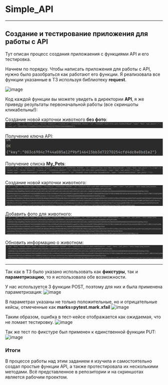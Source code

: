 # Simple_API
---
## Создание и тестирование приложения для работы с API

Тут описан процесс создания приложаения с функциями API и его тестировка.


Начнем по порядку.
Чтобы написать приложения для работы с API, нужно было разобраться как работают его функции.
Я реализовала все функции указанные в ТЗ используя библиотеку **request**.

![image](https://user-images.githubusercontent.com/71213226/145867856-542c5809-2e42-42f5-8fdf-6e70420dc145.png)

Код каждой функции вы можете увидеть в директории **API**, я же приведу результаты первоначальной работы (все скриншоты кликабельны!):

Создание новой карточки животного **без фото**:
![image](https://github.com/anna01122002/Simple_API/blob/main/pics/1.png)

Получение ключа API:
![image](https://github.com/anna01122002/Simple_API/blob/main/pics/2.png)

Получение списка **My_Pets**:
![image](https://github.com/anna01122002/Simple_API/blob/main/pics/3.png)

Создание новой карточки животного:
![image](https://github.com/anna01122002/Simple_API/blob/main/pics/4.png)

Добавить фото для животного:
![image](https://github.com/anna01122002/Simple_API/blob/main/pics/5.png)

Обновить информацию о животном:
![image](https://github.com/anna01122002/Simple_API/blob/main/pics/6.png)

---

Так как в ТЗ было указано использовать как **фикстуры**, так и **параметризацию**, то я использовала обе возможности.

У нас используется 3 функции POST, поэтому для них и была применена параметризация:
![image](https://user-images.githubusercontent.com/71213226/145870780-a77ccb87-dd79-405b-987f-400d31437512.png)


В параметрах указаны не только положительные, но и отрицательные кейсы, отмеченные как **marks=pytest.mark.xfail**
![image](https://user-images.githubusercontent.com/71213226/145870945-e7807c7d-12c6-4cb6-9057-eef50a81228e.png)

Таким образом, ошибка в тест-кейсе отображается как ожидаемая, что не ломает тестировку.
![image](https://user-images.githubusercontent.com/71213226/145871157-e5a4052e-6516-4258-9dca-706363330431.png)

Так же тест по фикстуре был применен к единственной функции PUT:
![image](https://user-images.githubusercontent.com/71213226/145871287-4134389a-70d7-4e50-b779-15d1eb9417a9.png)

### Итоги
В процессе работы над этим заданием я изучила и самостоятельно создал простые функции API, а также протестировала их несколькими методами.
Всё представленное в репозитории и на скриншотах является рабочим проектом.
